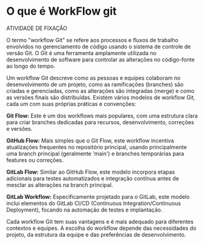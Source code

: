# O que é WorkFlow git
ATIVIDADE DE FIXAÇÃO

O termo "workflow Git" se refere aos processos e fluxos de trabalho envolvidos no gerenciamento de código usando o sistema de controle de versão Git. O Git é uma ferramenta amplamente utilizada no desenvolvimento de software para controlar as alterações no código-fonte ao longo do tempo.

Um workflow Git descreve como as pessoas e equipes colaboram no desenvolvimento de um projeto, como as ramificações (branches) são criadas e gerenciadas, como as alterações são integradas (merge) e como as versões finais são distribuídas. Existem vários modelos de workflow Git, cada um com suas próprias práticas e convenções:

**Git Flow:** Este é um dos workflows mais populares, com uma estrutura clara para criar branches dedicadas para recursos, desenvolvimento, correções e versões.

**GitHub Flow:** Mais simples que o Git Flow, este workflow incentiva atualizações frequentes no repositório principal, usando principalmente uma branch principal (geralmente 'main') e branches temporárias para features ou correções.

**GitLab Flow:** Similar ao GitHub Flow, este modelo incorpora etapas adicionais para testes automatizados e integração contínua antes de mesclar as alterações na branch principal.

**GitLab Workflow:** Especificamente projetado para o GitLab, este modelo inclui elementos do GitLab CI/CD (Continuous Integration/Continuous Deployment), focando na automação de testes e implantação.

Cada workflow Git tem suas vantagens e é mais adequado para diferentes contextos e equipes. A escolha do workflow depende das necessidades do projeto, da estrutura da equipe e das preferências de desenvolvimento.
